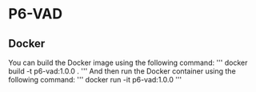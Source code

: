 # P6-VAD
## Docker
You can build the Docker image using the following command:
'''
docker build -t p6-vad:1.0.0 .
'''
And then run the Docker container using the following command:
'''
docker run -it p6-vad:1.0.0
'''